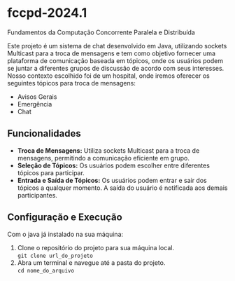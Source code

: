 # fccpd-2024.1
Fundamentos da Computação Concorrente Paralela e Distribuída 

Este projeto é um sistema de chat desenvolvido em Java, utilizando sockets Multicast para a troca de mensagens e tem como objetivo fornecer uma plataforma de comunicação baseada em tópicos, onde os usuários podem se juntar a diferentes grupos de discussão de acordo com seus interesses. Nosso contexto escolhido foi de um hospital, onde iremos oferecer os seguintes tópicos para troca de mensagens: 
- Avisos Gerais 
- Emergência
- Chat

## Funcionalidades
- **Troca de Mensagens:** Utiliza sockets Multicast para a troca de mensagens, permitindo a comunicação eficiente em grupo.
- **Seleção de Tópicos:** Os usuários podem escolher entre diferentes tópicos para participar.
- **Entrada e Saída de Tópicos:** Os usuários podem entrar e sair dos tópicos a qualquer momento. A saída do usuário é notificada aos demais participantes.

## Configuração e Execução
Com o java já instalado na sua máquina: 
1. Clone o repositório do projeto para sua máquina local. <br>
   ```git clone url_do_projeto```
2. Abra um terminal e navegue até a pasta do projeto. <br>
  ```cd nome_do_arquivo```
